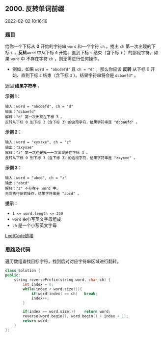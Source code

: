 ## 2000. 反转单词前缀

2022-02-02 10:16:16

### 题目

给你一个下标从 **0** 开始的字符串 ``word`` 和一个字符 ``ch`` 。找出 ``ch`` 第一次出现的下标 ``i`` ，**反转**``word`` 中从下标 ``0`` 开始、直到下标 ``i`` 结束（含下标 ``i`` ）的那段字符。如果 ``word`` 中 
不存在字符 ``ch`` ，则无需进行任何操作。


- 例如，如果 ``word = "abcdefd"`` 且 ``ch = "d"`` ，那么你应该 **反转** 从下标 0 开始、直到下标 ``3`` 
结束（含下标 ``3`` ）。结果字符串将会是 ``dcbaefd"`` 。


返回 **结果字符串** 。



**示例 1：**

```
输入：word = "abcdefd", ch = "d"
输出："dcbaefd"
解释："d" 第一次出现在下标 3 。
反转从下标 0 到下标 3（含下标 3）的这段字符，结果字符串是 "dcbaefd" 。
```

**示例 2：**

```
输入：word = "xyxzxe", ch = "z"
输出："zxyxxe"
解释："z" 第一次也是唯一一次出现是在下标 3 。
反转从下标 0 到下标 3（含下标 3）的这段字符，结果字符串是 "zxyxxe" 。
```

**示例 3：**

```
输入：word = "abcd", ch = "z"
输出："abcd"
解释："z" 不存在于 word 中。
无需执行反转操作，结果字符串是 "abcd" 。
```



**提示：**


- ``1 <= word.length <= 250``
- ``word`` 由小写英文字母组成
- ``ch`` 是一个小写英文字母



[LeetCode链接](https://leetcode-cn.com/problems/reverse-prefix-of-word/)

### 思路及代码

遍历数组查找目标字符，找到后对对应字符串区域进行翻转。

```cpp
class Solution {
public:
    string reversePrefix(string word, char ch) {
        int index = 0;
        while(index < word.size()){
            if(word[index] == ch)   break;
            index++;
        }

        if(index == word.size())    return word;
        reverse(word.begin(), word.begin() + index + 1);
        return word;
    }
};
```
